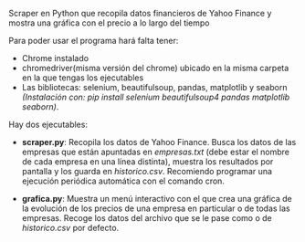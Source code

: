 
Scraper en Python que recopila datos financieros de Yahoo Finance y mostra una gráfica con el precio a lo largo del tiempo

Para poder usar el programa hará falta tener:
 - Chrome instalado
 - chromedriver(misma versión del chrome) ubicado en la misma carpeta en la que tengas los ejecutables
 - Las bibliotecas: selenium, beautifulsoup, pandas, matplotlib y seaborn *(Instalación con: pip install selenium beautifulsoup4 pandas matplotlib seaborn)*.

Hay dos ejecutables:
   
  - **scraper.py**: Recopila los datos de Yahoo Finance. Busca los datos de las empresas que están apuntadas en *empresas.txt* (debe estar el nombre de cada empresa en una línea distinta), muestra los resultados           por pantalla y los guarda en *historico.csv*. Recomiendo programar una ejecución periódica automática con el comando cron.

   - **grafica.py**: Muestra un menú interactivo con el que crea una gráfica de la evolución de los precios de una empresa en particular o de todas las empresas. Recoge los datos del archivo que se le pase como          o de *historico.csv* por defecto.

